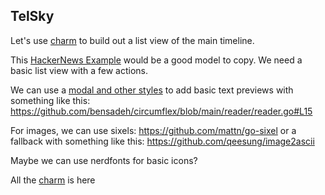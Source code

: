 TelSky
---

Let's use [charm](https://github.com/charmbracelet/bubbles?tab=readme-ov-file#list) to build out a list view of the main timeline.

This [HackerNews Example](https://github.com/bensadeh/circumflex/tree/main) would be a good model to copy. We need a basic list view
with a few actions.

We can use a [modal and other styles](https://github.com/charmbracelet/lipgloss) to add basic text previews with something like this: https://github.com/bensadeh/circumflex/blob/main/reader/reader.go#L15

For images, we can use sixels: https://github.com/mattn/go-sixel or a fallback with something like this: https://github.com/qeesung/image2ascii

Maybe we can use nerdfonts for basic icons?

All the [charm](https://charm.sh/) is here
